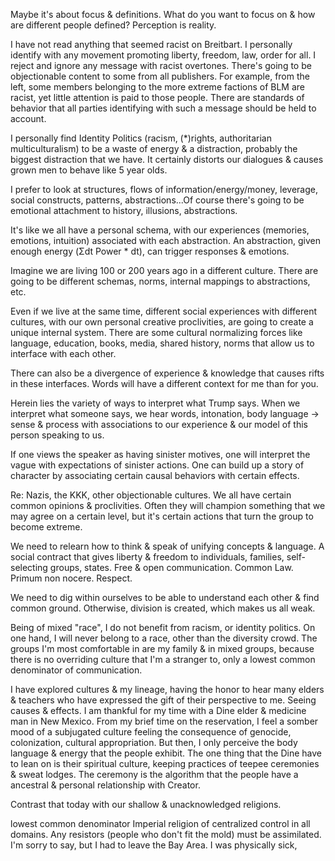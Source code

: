 Maybe it's about focus & definitions. What do you want to focus on & how are different people defined? Perception is reality.

I have not read anything that seemed racist on Breitbart. I personally identify with any movement promoting liberty, freedom, law, order for all. I reject and ignore any message with racist overtones. There's going to be objectionable content to some from all publishers. For example, from the left, some members belonging to the more extreme factions of BLM are racist, yet little attention is paid to those people. There are standards of behavior that all parties identifying with such a message should be held to account.

I personally find Identity Politics (racism, (*)rights, authoritarian multiculturalism) to be a waste of energy & a distraction, probably the biggest distraction that we have. It certainly distorts our dialogues & causes grown men to behave like 5 year olds.

I prefer to look at structures, flows of information/energy/money, leverage, social constructs, patterns, abstractions...Of course there's going to be emotional attachment to history, illusions, abstractions.

It's like we all have a personal schema, with our experiences (memories, emotions, intuition) associated with each abstraction. An abstraction, given enough energy (Σdt Power * dt), can trigger responses & emotions.

Imagine we are living 100 or 200 years ago in a different culture. There are going to be different schemas, norms, internal mappings to abstractions, etc.

Even if we live at the same time, different social experiences with different cultures, with our own personal creative proclivities, are going to create a unique internal system. There are some cultural normalizing forces like language, education, books, media, shared history, norms that allow us to interface with each other.

There can also be a divergence of experience & knowledge that causes rifts in these interfaces. Words will have a different context for me than for you.

Herein lies the variety of ways to interpret what Trump says. When we interpret what someone says, we hear words, intonation, body language -> sense & process with associations to our experience & our model of this person speaking to us.

If one views the speaker as having sinister motives, one will interpret the vague with expectations of sinister actions. One can build up a story of character by associating certain causal behaviors with certain effects.

Re: Nazis, the KKK, other objectionable cultures. We all have certain common opinions & proclivities. Often they will champion something that we may agree on a certain level, but it's certain actions that turn the group to become extreme.

We need to relearn how to think & speak of unifying concepts & language. A social contract that gives liberty & freedom to individuals, families, self-selecting groups, states. Free & open communication. Common Law. Primum non nocere. Respect.

We need to dig within ourselves to be able to understand each other & find common ground. Otherwise, division is created, which makes us all weak.


Being of mixed "race", I do not benefit from racism, or identity politics. On one hand, I will never belong to a race, other than the diversity crowd. The groups I'm most comfortable in are my family & in mixed groups, because there is no overriding culture that I'm a stranger to, only a lowest common denominator of communication.

I have explored cultures & my lineage, having the honor to hear many elders & teachers who have expressed the gift of their perspective to me. Seeing causes & effects. I am thankful for my time with a Dine elder & medicine man in New Mexico. From my brief time on the reservation, I feel a somber mood of a subjugated culture feeling the consequence of genocide, colonization, cultural appropriation. But then, I only perceive the body language & energy that the people exhibit. The one thing that the Dine have to lean on is their spiritual culture, keeping practices of teepee ceremonies & sweat lodges. The ceremony is the algorithm that the people have a ancestral & personal relationship with Creator.

Contrast that today with our shallow & unacknowledged religions.

lowest common denominator Imperial religion of centralized control in all domains. Any resistors (people who don't fit the mold) must be assimilated. I'm sorry to say, but I had to leave the Bay Area. I was physically sick,